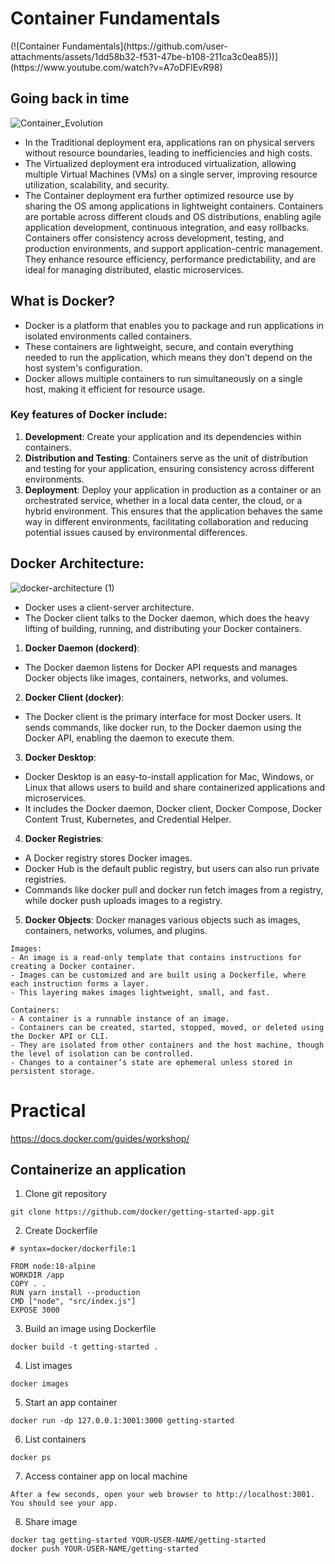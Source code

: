 <h1>Container Fundamentals</h1>
(![Container Fundamentals](https://github.com/user-attachments/assets/1dd58b32-f531-47be-b108-211ca3c0ea85))](https://www.youtube.com/watch?v=A7oDFlEvR98)


## Going back in time
![Container_Evolution](https://github.com/user-attachments/assets/0eb4d838-5647-4af3-8013-217efd023a4b)

- In the Traditional deployment era, applications ran on physical servers without resource boundaries, leading to inefficiencies and high costs. 
- The Virtualized deployment era introduced virtualization, allowing multiple Virtual Machines (VMs) on a single server, improving resource utilization, scalability, and security. 
- The Container deployment era further optimized resource use by sharing the OS among applications in lightweight containers.
  Containers are portable across different clouds and OS distributions, enabling agile application development, continuous integration, and easy rollbacks.
  Containers offer consistency across development, testing, and production environments, and support application-centric management.
  They enhance resource efficiency, performance predictability, and are ideal for managing distributed, elastic microservices.
  
## What is Docker?
- Docker is a platform that enables you to package and run applications in isolated environments called containers.
- These containers are lightweight, secure, and contain everything needed to run the application, which means they don't depend on the host system's configuration.
- Docker allows multiple containers to run simultaneously on a single host, making it efficient for resource usage.

### Key features of Docker include:
1. <b>Development</b>: Create your application and its dependencies within containers.
2. <b>Distribution and Testing</b>: Containers serve as the unit of distribution and testing for your application, ensuring consistency across different environments.
3. <b>Deployment</b>: Deploy your application in production as a container or an orchestrated service, whether in a local data center, the cloud, or a hybrid environment.
This ensures that the application behaves the same way in different environments, facilitating collaboration and reducing potential issues caused by environmental differences.


## Docker Architecture:
![docker-architecture (1)](https://github.com/user-attachments/assets/cd74eb73-d084-438f-8a1b-2b5d7e997c89)


- Docker uses a client-server architecture.
- The Docker client talks to the Docker daemon, which does the heavy lifting of building, running, and distributing your Docker containers.

1. <b>Docker Daemon (dockerd)</b>:
- The Docker daemon listens for Docker API requests and manages Docker objects like images, containers, networks, and volumes.

2. <b>Docker Client (docker)</b>:
- The Docker client is the primary interface for most Docker users. It sends commands, like docker run, to the Docker daemon using the Docker API, enabling the daemon to execute them.

3. <b>Docker Desktop</b>:
- Docker Desktop is an easy-to-install application for Mac, Windows, or Linux that allows users to build and share containerized applications and microservices.
- It includes the Docker daemon, Docker client, Docker Compose, Docker Content Trust, Kubernetes, and Credential Helper.

4. <b>Docker Registries</b>:
- A Docker registry stores Docker images.
- Docker Hub is the default public registry, but users can also run private registries.
- Commands like docker pull and docker run fetch images from a registry, while docker push uploads images to a registry.

5. <b>Docker Objects</b>:
Docker manages various objects such as images, containers, networks, volumes, and plugins.
```
Images:
- An image is a read-only template that contains instructions for creating a Docker container.
- Images can be customized and are built using a Dockerfile, where each instruction forms a layer.
- This layering makes images lightweight, small, and fast.

Containers:
- A container is a runnable instance of an image.
- Containers can be created, started, stopped, moved, or deleted using the Docker API or CLI.
- They are isolated from other containers and the host machine, though the level of isolation can be controlled.
- Changes to a container’s state are ephemeral unless stored in persistent storage.
```

# Practical
https://docs.docker.com/guides/workshop/

## Containerize an application
1. Clone git repository
```
git clone https://github.com/docker/getting-started-app.git
```

2. Create Dockerfile
```
# syntax=docker/dockerfile:1

FROM node:18-alpine
WORKDIR /app
COPY . .
RUN yarn install --production
CMD ["node", "src/index.js"]
EXPOSE 3000
```

3. Build an image using Dockerfile
```
docker build -t getting-started .
```

4. List images
```
docker images
```

5. Start an app container
```
docker run -dp 127.0.0.1:3001:3000 getting-started
```

6. List containers
```
docker ps
```

7. Access container app on local machine
```
After a few seconds, open your web browser to http://localhost:3001. You should see your app.
```

8. Share image
```
docker tag getting-started YOUR-USER-NAME/getting-started
docker push YOUR-USER-NAME/getting-started
```
   
